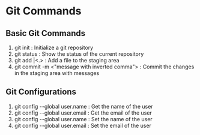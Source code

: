 # Git Commands
## Basic Git Commands
1. git init : Initialize a git repository
2. git status : Show the status of the current repository
3. git add <filename>|<.> : Add a file to the staging area
4. git commit -m <"message with inverted comma"> : Commit the changes in the staging area with messages

## Git Configurations
1. git config --global user.name : Get the name of the user
2. git config --global user.email : Get the email of the user
1. git config --global user.name <name> : Set the name of the user
2. git config --global user.email <email> : Set the email of the user